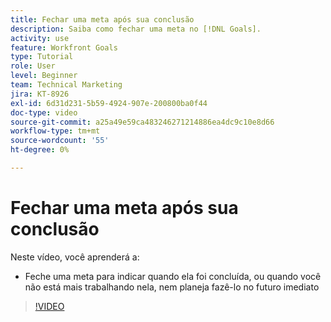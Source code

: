 ```yaml
---
title: Fechar uma meta após sua conclusão
description: Saiba como fechar uma meta no [!DNL Goals].
activity: use
feature: Workfront Goals
type: Tutorial
role: User
level: Beginner
team: Technical Marketing
jira: KT-8926
exl-id: 6d31d231-5b59-4924-907e-200800ba0f44
doc-type: video
source-git-commit: a25a49e59ca483246271214886ea4dc9c10e8d66
workflow-type: tm+mt
source-wordcount: '55'
ht-degree: 0%

---
```


# Fechar uma meta após sua conclusão

Neste vídeo, você aprenderá a:

* Feche uma meta para indicar quando ela foi concluída, ou quando você não está mais trabalhando nela, nem planeja fazê-lo no futuro imediato

>[!VIDEO](https://video.tv.adobe.com/v/335198/?quality=12&learn=on)

